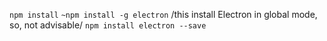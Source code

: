 `npm install`
`~npm install -g electron`  /this install Electron in global mode, so, not advisable/
`npm install electron --save`
